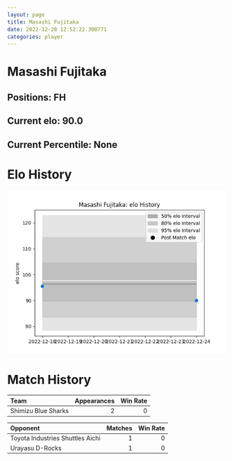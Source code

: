 ```yaml
---  
layout: page  
title: Masashi Fujitaka  
date: 2022-12-28 12:52:22.300771  
categories: player  
---
```

# Masashi Fujitaka

## Positions: FH

## Current elo: 90.0

## Current Percentile: None

# Elo History


![elo history](history_MasashiFujitaka.png)
# Match History


| Team                |   Appearances |   Win Rate |
|:--------------------|--------------:|-----------:|
| Shimizu Blue Sharks |             2 |          0 |

| Opponent                         |   Matches |   Win Rate |
|:---------------------------------|----------:|-----------:|
| Toyota Industries Shuttles Aichi |         1 |          0 |
| Urayasu D-Rocks                  |         1 |          0 |